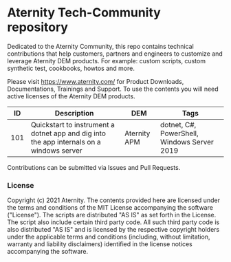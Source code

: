 # Aternity Tech-Community repository

Dedicated to the Aternity Community, this repo contains technical contributions that help customers, partners and engineers to customize and leverage Aternity DEM products.
For example: custom scripts, custom synthetic test, cookbooks, howtos and more.

Please visit https://www.aternity.com/ for Product Downloads, Documentations, Trainings and Support. To use the contents you will need active licenses of the Aternity DEM products. 


| ID | Description | DEM | Tags | 
| --- | --- | --- | --- |
| 101 | Quickstart to instrument a dotnet app and dig into the app internals on a windows server | Aternity APM | dotnet, C#, PowerShell, Windows Server 2019 |

Contributions can be submitted via Issues and Pull Requests.

### License

Copyright (c) 2021 Aternity. 
The contents provided here are licensed under the terms and conditions of the MIT License accompanying the software ("License"). The scripts are distributed "AS IS" as set forth in the License. The script also include certain third party code. All such third party code is also distributed "AS IS" and is licensed by the respective copyright holders under the applicable terms and conditions (including, without limitation, warranty and liability disclaimers) identified in the license notices accompanying the software.

